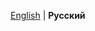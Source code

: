 <a href="https://github.com/notwindstone/FreesmLauncher/blob/develop/README.md">English</a> | <strong>Русский</strong><br />
